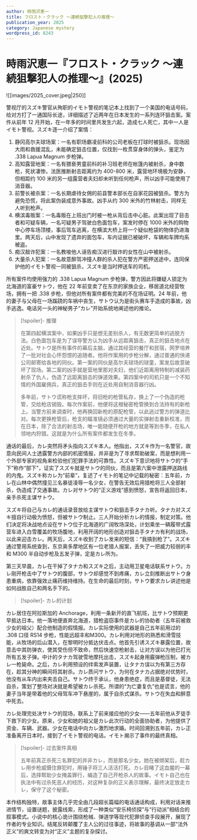 ```yaml
---
author: 時雨沢恵一
title: フロスト・クラック ～連続狙撃犯人の推理～
publication_year: 2025
category: Japanese mystery
wordpress_id: 8243
---
```


# 時雨沢恵一『フロスト・クラック ～連続狙撃犯人の推理～』(2025)

![[images/2025_cover.jpeg|250]]

警视厅的スズキ警官从殉职的イモト警视的笔记本上找到了一个美国的电话号码，给对方打了一通国际长途，详细描述了近两年在日本发生的一系列连环狙击案。案件从前年 12 月开始，在一年多的时间里共发生六起，造成七人死亡，其中一人是イモト警视。スズキ逐一介绍了案情：

1. 静冈高尔夫球场案：一名有职场霸凌前科的公司老板在打球时被狙杀。现场因大雨和救援混乱，未能确定狙击位置，仅找到一枚贯穿身体的弹头，鉴定为 .338 Lapua Magnum 步枪弹。
2. 高知露营地案：一名有猥亵男童前科的补习班老师在帐篷内被射杀，身中数枪，死状凄惨。法医推断射击距离约为 400-800 米，露营地环境极为安静，但相距约 100 米的另一组露营者夫妇却未听到任何枪声，所以凶手可能使用了消音器。
3. 前警长被杀案：一名长期虐待女佣的前县警本部长在自家花园被狙杀。警方为避免恐慌，将此案伪装成意外事故。凶手从约 300 米外的竹林射击，同样无人听到枪声。
4. 横滨毒贩案：一名毒贩在上班出门时被一枪从背后击中心脏。此案出现了目击者和可疑车辆，一名可疑男子驾驶白色面包车，案发时停在 1000 米外的购物中心停车场顶楼，事后驾车逃离，在横滨大桥上将一个疑似枪袋的物体扔进海里。两天后，山中发现了遗弃的面包车，车内证据已被破坏，车辆和车牌均系被盗。
5. 痴汉敲诈犯案：一名教唆他人诬告痴汉进行敲诈的女性在山中被射杀。
6. 大量杀人犯案：一名故意醉驾冲撞人群的杀人犯在警方严密押送途中，连同保护他的イモト警视一同被狙杀，スズキ是当时押送车的司机。

所有案件均使用强力的 .338 Lapua Magnum 步枪弹，警方因此将嫌疑人锁定为北海道的富豪サトウ，他在 22 年前变卖了在东京的家族企业，移居道北经营牧场，拥有一把 .338 步枪，但他对所有案件都有完美的不在场证明。24 年前，他的妻子与父母在一场蹊跷的车祸中丧生，サトウ认为是街头赛车手造成的事故，凶手逃逸。电话另一头的神秘男子“カレ”开始系统地阐述他的推论。

> [!spoiler]- 推理
> 
> 在第四起横滨案中，如果凶手只是想无差别杀人，有无数更简单的逃脱方法。白色面包车是为了误导警方认为凶手从远距离狙击，真正的狙击地点在近处。サトウ是所有事件的幕后主脑，通过其经营的餐厅和民宿，网罗培养了一批对社会心怀怨恨的追随者。他将作案用的步枪分解，通过普通的快递公司邮寄给各地的同伙。第一案的同伙是高尔夫球场的球童，案发后故意破坏了现场。第二案的凶手就是营地里那对夫妇，他们近距离用特制的减装药射杀了仇人，伪造了远距离狙击的弹道效果。第四案中的司机只是一个不知情的外国雇佣兵，真正的狙击手则在近处用自制消音器行凶。
> 
> 多年前，サトウ谎称枪支摔坏，将旧枪的枪管私存，换上了一个伪造的枪管，交给枪店销毁。每次作案前，他便将这根秘密枪管换到合法持有的新枪上。当警方前来调查时，他再换回新枪的原配枪管，以此逃过警方的弹道比对。每次更换枪管后，枪支的瞄准镜必须通过大量的实弹射击重新校准，而在日本，除了合法的射击场，唯一能随便开枪的地方就是等到冬季，在私人领地内狩猎。这就是为什么所有案件都发生在冬季。

通话的最后，カレ突然将矛头指向スズキ本人。他指出，スズキ作为一名警官，故意向民间人士透露警方内部的机密情报，并非是为了寻求帮助破案，而是想利用一个外部专家的视角来检验他们犯罪手法的可靠性。スズキ下意识地将サトウ的“手下”称作“部下”，证实了スズキ就是サトウ的同伙，而且是第六案中泄露押送路线的内鬼。スズキ称カレ为“前辈”，复述了イモト的笔记中记载的秘密：五年前，カレ在山林中偶然撞见三名暴徒凌辱一名少女，在警告无效后用猎枪将三人全部射杀，伪造成了交通事故。カレ对サトウ的“正义游戏”感到愤怒，宣告将返回日本，亲手杀死主谋サトウ。

スズキ将自己与カレ的通话录音放给主谋サトウ和狙击手タナカ听。タナカ对スズキ擅自行动极为愤怒，但被サトウ制止。三人开始分析カレ的情报，制定对策。他们决定将决战地点设在サトウ位于北海道的广阔牧场深处，计划乘坐一辆履带式露营车进入白雪覆盖的牧场腹地，利用开阔的地形创造对狙击手タナカ有利的战场，以此来迎击カレ。两天后，スズキ收到了カレ发来的短信：“我搞到枪了”。スズキ通过警用系统查到，东京奥多摩地区有一位老猎人报案，丢失了一把威力较弱的丰和 M300 半自动步枪及五发子弹，定是カレ所为。

第三天早晨，カレ在干掉了タナカ和スズキ之后，主动用卫星电话联系サトウ。カレ刚开枪击中了サトウ的腹部，サトウ却感觉不到疼痛，カレ立刻推断出サトウ身患重病，依靠强效止痛药维持维持。在生命的最后时刻，サトウ要求カレ讲述他是如何战胜自己和两名手下的。

> [!spoiler]- カレ的计划

カレ居住在阿拉斯加的 Anchorage，利用一条新开的直飞航班，比サトウ预期更早抵达日本。他一落地便直奔北海道，猎枪盗窃事件是カレ的协助者（五年前被救少女的祖父）配合他制造的假情报。カレ实际使用的武器是自己五年前用过的  .308 口径 RS14 步枪，性能远超丰和M300。カレ利用对地形的熟悉和滑雪技能，从牧场的后山潜入，在黎明时分抵达伏击点。他首先引诱スズキ暴露位置，故意击中其防弹衣，使其受伤但不致命，然后快速空枪射击，让对方误以为他已打光所有五发子弹。中计的タナカ驾驶雪地摩托出击，スズキ起身用霰弹枪压制，被カレ一枪毙命。之后，カレ利用预设的绊索发声装置，让タナカ误以为有第三方存在，趁其分神的瞬间将其射杀。カレ质问サトウ，为何在タナカ占据绝对优势时，他没有从车内出来夹击自己。サトウ终于承认，他身患绝症，而且是基督徒，无法自杀，策划了整场对决就是希望被カレ杀死。所谓的“为亡妻复仇”也是谎言，他的妻子当年是带着他的父母驾车冲下悬崖的，属于自杀式谋杀。サトウ在失血和醉意中死去。

カレ处理完处决サトウ的现场，联系上了前来接应他的少女——五年前他从歹徒手下救下的少女。原来，少女和她的祖父是カレ此次行动的全面协助者，为他提供了资金、车辆、武器。少女在电话中向カレ激烈地求婚。时间回溯到五年前，カレ正准备离开日本时，接到了イモト警视的电话。イモト揭示了事件的最终真相。

> [!spoiler]- 过去案件真相
> 
> 五年前真正杀死三名罪犯的并非カレ，而是那名少女。她在被绑架后，趁カレ用步枪威慑住罪犯时，用锤子将三人活活打死。カレ目睹了这血腥的一幕后，选择帮助少女掩盖罪行，编造了自己开枪杀人的故事。イモト自己也在执法中有过杀死恶人的经历，对这种复杂的正义表示理解，最终决定放走カレ，保守了这个秘密。

本作结构独特，故事主体几乎完全由几段超长篇幅的电话通话构成，利用对话来推进情节，设置谜题，披露线索，形成了一种类似“安乐椅侦探”与“行动派”相结合的叙事模式。小说中的核心诡计围绕枪械、弹道学等现代犯罪侦查手段展开，展现了作者的专业知识。结尾反转颠覆了主人公的过往事迹，将故事的基调从一部“法外正义”的爽文转变为对“正义”主题的复杂探讨。
